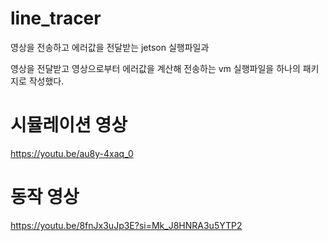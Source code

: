 # line_tracer

영상을 전송하고 에러값을 전달받는 jetson 실행파일과

영상을 전달받고 영상으로부터 에러값을 계산해 전송하는 vm 실행파일을 하나의 패키지로 작성했다.

# 시뮬레이션 영상 
https://youtu.be/au8y-4xaq_0
# 동작 영상
https://youtu.be/8fnJx3uJp3E?si=Mk_J8HNRA3u5YTP2
